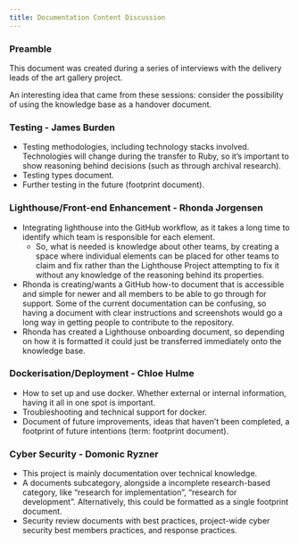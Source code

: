 ```yaml
---
title: Documentation Content Discussion
---
```



### Preamble

This document was created during a series of interviews with the delivery leads of the art gallery
project.

An interesting idea that came from these sessions: consider the possibility of using the knowledge
base as a handover document.

### Testing - James Burden

- Testing methodologies, including technology stacks involved. Technologies will change during the
  transfer to Ruby, so it’s important to show reasoning behind decisions (such as through archival
  research).
- Testing types document.
- Further testing in the future (footprint document).

### Lighthouse/Front-end Enhancement - Rhonda Jorgensen

- Integrating lighthouse into the GitHub workflow, as it takes a long time to identify which team is
  responsible for each element.
  - So, what is needed is knowledge about other teams, by creating a space where individual elements
    can be placed for other teams to claim and fix rather than the Lighthouse Project attempting to
    fix it without any knowledge of the reasoning behind its properties.
- Rhonda is creating/wants a GitHub how-to document that is accessible and simple for newer and all
  members to be able to go through for support. Some of the current documentation can be confusing,
  so having a document with clear instructions and screenshots would go a long way in getting people
  to contribute to the repository.
- Rhonda has created a Lighthouse onboarding document, so depending on how it is formatted it could
  just be transferred immediately onto the knowledge base.

### Dockerisation/Deployment - Chloe Hulme

- How to set up and use docker. Whether external or internal information, having it all in one spot
  is important.
- Troubleshooting and technical support for docker.
- Document of future improvements, ideas that haven’t been completed, a footprint of future
  intentions (term: footprint document).

### Cyber Security - Domonic Ryzner

- This project is mainly documentation over technical knowledge.
- A documents subcategory, alongside a incomplete research-based category, like “research for
  implementation”, “research for development”. Alternatively, this could be formatted as a single
  footprint document.
- Security review documents with best practices, project-wide cyber security best members practices,
  and response practices.
